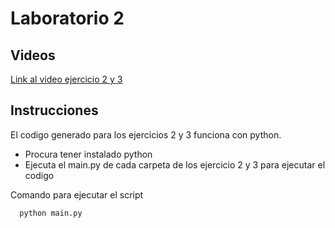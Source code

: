 # Laboratorio 2

## Videos
[Link al video ejercicio 2 y 3](https://youtu.be/2QADF9LaBX0)

## Instrucciones 
El codigo generado para los ejercicios 2 y 3 funciona con python. 
- Procura tener instalado python
- Ejecuta el main.py de cada carpeta de los ejercicio 2 y 3 para ejecutar el codigo

Comando para ejecutar el script
```
  python main.py
```
